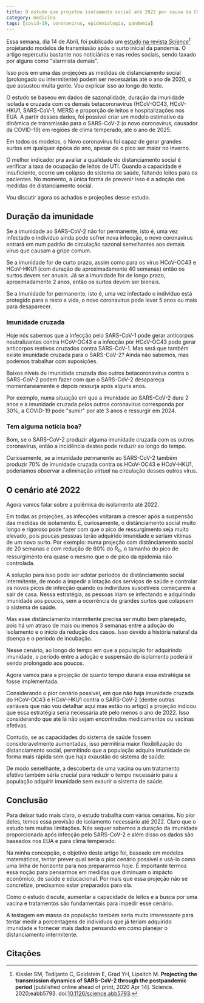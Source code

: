 ```yaml
---
title: O estudo que projetou isolamento social até 2022 por causa da COVID-19
category: medicina
tags: [covid-19, coronavirus, epidemiologia, pandemia]
---
```


Essa semana, dia 14 de Abril, foi publicado um [estudo na revista *Science*](https://science.sciencemag.org/content/early/2020/04/14/science.abb5793)[^Kissler2020] projetando modelos de transmissão após o surto inicial da pandemia. O artigo repercutiu bastante nos noticiários e nas redes sociais, sendo taxado por alguns como "alarmista demais". 

Isso pois em uma das projeções as medidas de distanciamento social (prolongado ou intermitente) podem ser necessárias até o ano de 2020, o que assustou muita gente. Vou explicar isso ao longo do texto.

O estudo se baseou em dados de sazonalidade, duração da imunidade isolada e cruzada com os demais betacoronavírus (HCoV-OC43, HCoV-HKU1, SARS-CoV-1, MERS) e proporção de leitos e hospitalizações nos EUA. A partir desses dados, foi possível criar um modelo estimativo da dinâmica de transmissão para o SARS-CoV-2 (o novo coronavírus, causador da COVID-19) em regiões de clima temperado, até o ano de 2025.

Em todos os modelos, o Novo coronavirus foi capaz de gerar grandes surtos em qualquer épóca do ano, apesar de o pico ser maior no inverno.

O melhor indicador pra avaliar a qualidade do distanciamento social é verificar a taxa de ocupação de leitos de UTI. Quando a capacidade é insuficiente, ocorre um colápso do sistema de saúde, faltando leitos para os pacientes. No momento, a única forma de prevenir isso é a adoção das medidas de distanciamento social.

Vou discutir agora os achados e projeções desse estudo.

## Duração da imunidade

Se a imunidade ao SARS-CoV-2 não for permanente, isto é, uma vez infectado o indivíduo ainda pode sofrer nova infecção, o novo coronavirus entrará em num padrão de circulação sazonal semelhantes aos demais vírus que causam a gripe comum.

Se a imunidade for de curto prazo, assim como para os vírus HCoV-OC43 e HCoV-HKU1 (com duração de aproximadamente 40 semanas) então os surtos devem ser anuais. Já se a imunidade for de longo prazo, aproximadamente 2 anos, então os surtos devem ser bienais.

Se a imunidade for permanente, isto é, uma vez infectado o indivíduo está protegido para o resto a vida, o novo coronavirus pode levar 5 anos ou mais para desaparecer.

### Imunidade cruzada

Hoje nós sabemos que a infecção pelo SARS-CoV-1 pode gerar anticorpos  neutralizantes contra HCoV-OC43 e a infecção por HCoV-OC43 pode gerar anticorpos reativos cruzados contra SARS-CoV-1. Mas será que também existe imunidade cruzada para o SARS-CoV-2? Ainda não sabemos, mas podemos trabalhar com suposições.

Baixos níveis de imunidade cruzada dos outros betacoronavírus contra o SARS-CoV-2 podem fazer com que o SARS-CoV-2 desapareça momentaneamente e depois ressurja após alguns anos.

Por exemplo, numa situação em que a imunidade ao SARS-CoV-2 dure 2 anos e a imunidade cruzada pelos outros coronavirus corresponda por 30%, a COVID-19 pode "sumir" por até 3 anos e ressurgir em 2024.

### Tem alguma notícia boa?

Bom, se o SARS-CoV-2 produzir alguma imunidade cruzada com os outros coronavirus, então a incidência destes pode reduzir ao longo do tempo.

Curiosamente, se a imunidade permanente ao SARS-CoV-2 também produzir 70% de imunidade cruzada contra os HCoV-OC43 e HCoV-HKU1, poderíamos observar a eliminação *virtual* na circulação desses outros vírus.

## O cenário até 2022

Agora vamos falar sobre a polêmica do isolamento até 2022.

Em todas as projeções, as infecções voltaram a crescer após a suspensão das medidas de isolamento. E, curiosamente, o distânciamento social muito longo e rigoroso pode fazer com que o pico de ressurgimento seja muito elevado, pois poucas pessoas terão adquirido imunidade e seriam vitimas de um novo surto. Por exemplo: numa projeção com distânciamento social de 20 semanas e com redução de 60% do R<sub>0</sub>, o tamanho do pico de ressurgimento era quase o mesmo que o de pico da epidemia não controlada.

A solução para isso pode ser adotar períodos de distânciamento social intermitente, de modo a impedir a lotação dos serviços de saúde e controlar os novos picos de infecção quando os indivíduos suscetíveis começarem a sair de casa. Nessa estratégia, as pessoas iriam se infectando e adquirindo imunidade aos poucos, sem a ocorrência de grandes surtos que colapsem o sistema de saúde.

Mas esse distânciamento intermitente precisa ser muito bem planejado, pois há um atraso de mais ou menos 3 semanas entre a adoção do isolamento e o início da redução dos casos. Isso devido à história natural da doença e o período de incubação.

Nesse cenário, ao longo do tempo em que a população for adquirindo imunidade, o período entre a adoção e suspensão do isolamento poderá ir sendo prolongado aos poucos.

Agora vamos para a projeção de quanto tempo duraria essa estratégia se fosse implementada.

Considerando o pior cenário possível, em que não haja imunidade cruzada do HCoV-OC43 e HCoV-HKU1 contra o SARS-CoV-2 (dentre outras variáveis que não vou detalhar aqui mas estão no artigo) a projeção indicou que essa estratégia seria necessária até pelo menos o ano de 2022. Isso considerando que até lá não sejam encontrados medicamentos ou vacinas efetivas.

Contudo, se as capacidades do sistema de saúde fossem consideravelmente aumentadas, isso permitiria maior flexibilização do distanciamento social, permitindo que a população adquira imunidade de forma mais rápida sem que haja exaustão do sistema de saúde.

De modo semelhante, a descoberta de uma vacina ou um tratamento efetivo também séria crucial para reduzir o tempo necessário para a população adquirir imunidade sem exaurir o sistema de saúde.

## Conclusão

Para deixar tudo mais claro, o estudo trabalha com vários cenários. No pior deles, temos essa previsão de isolamento necessário até 2022. Claro que o estudo tem muitas limitações. Nós sequer sabemos a duração da imunidade proporcionada após infecção pelo SARS-CoV-2 e além disso os dados são baseados nos EUA e para clima temperado.

Na minha concepção, o objetivo deste artigo foi, baseado em modelos matemáticos, tentar prever qual seria o pior cenário possível e usá-lo como uma linha de horizonte para nos prepararmos hoje. É importante termos essa noção para pensarmos em medidas que diminuam o impácto econômico, de saúde e educacional. Por mais que essa projeção não se concretize, precisamos estar preparados para ela. 

Como o estudo discute, aumentar a capacidade de leitos e a busca por uma vacina e tratamentos são fundamentais para impedir esse cenário.

A testagem em massa da população também seria muito interessante para tentar medir a porcentagens de indivíduos que já teriam adquirido imunidade e fornecer mais dados pensando em como planejar o distanciamento intermitente.

## Citações

[^Kissler2020]: Kissler SM, Tedijanto C, Goldstein E, Grad YH, Lipsitch M. **Projecting the transmission dynamics of SARS-CoV-2 through the postpandemic period** [published online ahead of print, 2020 Apr 14]. Science. 2020;eabb5793. doi:[10.1126/science.abb5793](https://doi.org/10.1126/science.abb5793).